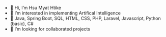 - 👋 Hi, I’m Hsu Myat Htike
- 👀 I’m interested in implementing Artifical Intelligence
- 🌱 Java, Spring Boot, SQL, HTML, CSS, PHP, Laravel, Javascript, Python (basic), C#
- 💞️ I’m looking for collaborated projects 

<!---
HsuMyat2004/HsuMyat2004 is a ✨ special ✨ repository because its `README.md` (this file) appears on your GitHub profile.
You can click the Preview link to take a look at your changes.
--->
